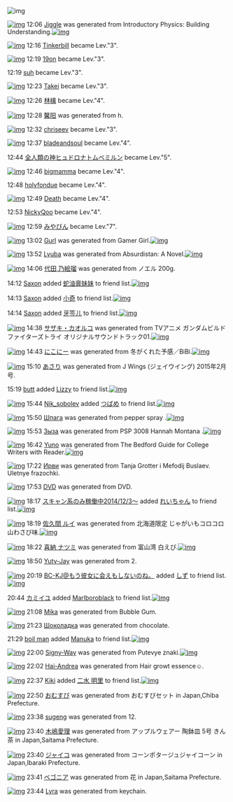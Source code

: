 ![img](http://gdrive-cdn.herokuapp.com/537b65a5bc09f0000721dda7/512px-barcode.png)

[![img](http://www.deviantsart.com/20t1nhd.png)](http://www.barcodekanojo.com/kanojo/3190742/Jiggle) 12:06 [Jiggle](http://www.barcodekanojo.com/kanojo/3190742/Jiggle) was generated from Introductory Physics: Building Understanding.[![img](http://www.deviantsart.com/bna3r5.jpeg)](http://www.barcodekanojo.com/product_images/barcode/6014686/1419217522/50x50xIntroductory,P20Physics,P3A,P20Building,P20Understanding.jpg,qw=88,ah=88.pagespeed.ic.QCyfF61-av.jpg)

[![img](http://www.deviantsart.com/3s67e3p.jpeg)](http://www.barcodekanojo.com/user/319719/Tinkerbill) 12:16 [Tinkerbill](http://www.barcodekanojo.com/user/319719/Tinkerbill) became Lev."3".

[![img](http://www.deviantsart.com/23q3t7f.png)](http://www.barcodekanojo.com/user/243828/19on) 12:19 [19on](http://www.barcodekanojo.com/user/243828/19on) became Lev."3".

12:19 [suh](http://www.barcodekanojo.com/user/346049/suh) became Lev."3".

[![img](http://www.deviantsart.com/v3qpn2.jpeg)](http://www.barcodekanojo.com/user/224873/Takei) 12:23 [Takei](http://www.barcodekanojo.com/user/224873/Takei) became Lev."3".

[![img](http://www.deviantsart.com/ohoe9g.jpeg)](http://www.barcodekanojo.com/user/305337/%E6%9E%97%E6%AA%8E) 12:26 [林檎](http://www.barcodekanojo.com/user/305337/%E6%9E%97%E6%AA%8E) became Lev."4".

[![img](http://www.deviantsart.com/1ql2nsq.png)](http://www.barcodekanojo.com/kanojo/3190743/%E9%A6%A8%E9%98%B3) 12:28 [馨阳](http://www.barcodekanojo.com/kanojo/3190743/%E9%A6%A8%E9%98%B3) was generated from h.

[![img](http://www.deviantsart.com/3hchvuk.jpeg)](http://www.barcodekanojo.com/user/349862/chriseev) 12:32 [chriseev](http://www.barcodekanojo.com/user/349862/chriseev) became Lev."3".

[![img](http://www.deviantsart.com/3h684m8.jpeg)](http://www.barcodekanojo.com/user/311689/bladeandsoul) 12:37 [bladeandsoul](http://www.barcodekanojo.com/user/311689/bladeandsoul) became Lev."4".

12:44 [全人類の神ヒュドロナトムベミルン](http://www.barcodekanojo.com/user/370744/%E5%85%A8%E4%BA%BA%E9%A1%9E%E3%81%AE%E7%A5%9E%E3%83%92%E3%83%A5%E3%83%89%E3%83%AD%E3%83%8A%E3%83%88%E3%83%A0%E3%83%99%E3%83%9F%E3%83%AB%E3%83%B3) became Lev."5".

[![img](http://www.deviantsart.com/3hd25tg.jpeg)](http://www.barcodekanojo.com/user/484650/bigmamma) 12:46 [bigmamma](http://www.barcodekanojo.com/user/484650/bigmamma) became Lev."4".

12:48 [holyfondue](http://www.barcodekanojo.com/user/433156/holyfondue) became Lev."4".

[![img](http://www.deviantsart.com/2p6l63g.jpeg)](http://www.barcodekanojo.com/user/286483/Death) 12:49 [Death](http://www.barcodekanojo.com/user/286483/Death) became Lev."4".

12:53 [NickyQoo](http://www.barcodekanojo.com/user/422276/NickyQoo) became Lev."4".

[![img](http://www.deviantsart.com/1uld2v5.jpeg)](http://www.barcodekanojo.com/user/23337/%E3%81%BF%E3%82%84%E3%81%B3%E3%82%93) 12:59 [みやびん](http://www.barcodekanojo.com/user/23337/%E3%81%BF%E3%82%84%E3%81%B3%E3%82%93) became Lev."7".

[![img](http://www.deviantsart.com/aamvse.png)](http://www.barcodekanojo.com/kanojo/3190744/Gurl) 13:02 [Gurl](http://www.barcodekanojo.com/kanojo/3190744/Gurl) was generated from Gamer Girl.[![img](http://www.deviantsart.com/1nad0ie.jpeg)](http://www.barcodekanojo.com/product_images/barcode/6014688/1419220916/50x50xGamer,P20Girl.jpg,qw=88,ah=88.pagespeed.ic.0F_t7nF9Jt.jpg)

[![img](http://www.deviantsart.com/27pohpa.png)](http://www.barcodekanojo.com/kanojo/3190745/Lyuba) 13:52 [Lyuba](http://www.barcodekanojo.com/kanojo/3190745/Lyuba) was generated from Absurdistan: A Novel.[![img](http://www.deviantsart.com/182oa8s.jpeg)](http://www.barcodekanojo.com/product_images/barcode/6014689/1419223888/Absurdistan%3A%20A%20Novel.jpg)

[![img](http://www.deviantsart.com/d8f4fl.png)](http://www.barcodekanojo.com/kanojo/3190746/%E4%BB%A3%E7%94%B0%20%E4%B9%83%E7%B5%B5%E7%91%A0) 14:06 [代田 乃絵瑠](http://www.barcodekanojo.com/kanojo/3190746/%E4%BB%A3%E7%94%B0%20%E4%B9%83%E7%B5%B5%E7%91%A0) was generated from ノエル 200g.

14:12 [Saxon](http://www.barcodekanojo.com/user/499256/Saxon) added [蛇油膏妹妹](http://www.barcodekanojo.com/kanojo/774325/%E8%9B%87%E6%B2%B9%E8%86%8F%E5%A6%B9%E5%A6%B9) to friend list.[![img](http://www.deviantsart.com/3lrli72.png)](http://www.barcodekanojo.com/kanojo/774325/%E8%9B%87%E6%B2%B9%E8%86%8F%E5%A6%B9%E5%A6%B9)

14:13 [Saxon](http://www.barcodekanojo.com/user/499256/Saxon) added [小奇](http://www.barcodekanojo.com/kanojo/1668256/%E5%B0%8F%E5%A5%87) to friend list.[![img](http://www.deviantsart.com/5lv7n4.png)](http://www.barcodekanojo.com/kanojo/1668256/%E5%B0%8F%E5%A5%87)

14:14 [Saxon](http://www.barcodekanojo.com/user/499256/Saxon) added [牙签儿](http://www.barcodekanojo.com/kanojo/2843323/%E7%89%99%E7%AD%BE%E5%84%BF) to friend list.[![img](http://www.deviantsart.com/15o87b6.png)](http://www.barcodekanojo.com/kanojo/2843323/%E7%89%99%E7%AD%BE%E5%84%BF)

[![img](http://www.deviantsart.com/3bibdrh.png)](http://www.barcodekanojo.com/kanojo/3190747/%E3%82%B5%E3%82%B6%E3%82%AD%E3%83%BB%E3%82%AB%E3%82%AA%E3%83%AB%E3%82%B3) 14:38 [サザキ・カオルコ](http://www.barcodekanojo.com/kanojo/3190747/%E3%82%B5%E3%82%B6%E3%82%AD%E3%83%BB%E3%82%AB%E3%82%AA%E3%83%AB%E3%82%B3) was generated from TVアニメ ガンダムビルドファイターズトライ オリジナルサウンドトラック01.[![img](http://www.deviantsart.com/2rlv5iv.jpeg)](http://www.barcodekanojo.com/product_images/barcode/6014694/1419226716/TV%E3%82%A2%E3%83%8B%E3%83%A1%20%E3%82%AC%E3%83%B3%E3%83%80%E3%83%A0%E3%83%93%E3%83%AB%E3%83%89%E3%83%95%E3%82%A1%E3%82%A4%E3%82%BF%E3%83%BC%E3%82%BA%E3%83%88%E3%83%A9%E3%82%A4%20%E3%82%AA%E3%83%AA%E3%82%B8%E3%83%8A%E3%83%AB%E3%82%B5%E3%82%A6%E3%83%B3%E3%83%89%E3%83%88%E3%83%A9%E3%83%83%E3%82%AF01.jpg)

[![img](http://www.deviantsart.com/sl1ce.png)](http://www.barcodekanojo.com/kanojo/3190748/%E3%81%AB%E3%81%93%E3%81%AB%E3%83%BC) 14:43 [にこにー](http://www.barcodekanojo.com/kanojo/3190748/%E3%81%AB%E3%81%93%E3%81%AB%E3%83%BC) was generated from 冬がくれた予感／BiBi.[![img](http://www.deviantsart.com/33vkqa3.jpeg)](http://www.barcodekanojo.com/product_images/barcode/6014695/1419226945/%E5%86%AC%E3%81%8C%E3%81%8F%E3%82%8C%E3%81%9F%E4%BA%88%E6%84%9F%EF%BC%8FBiBi.jpg)

[![img](http://www.deviantsart.com/407pc.png)](http://www.barcodekanojo.com/kanojo/3190749/%E3%81%82%E3%81%95%E3%82%8A) 15:10 [あさり](http://www.barcodekanojo.com/kanojo/3190749/%E3%81%82%E3%81%95%E3%82%8A) was generated from J Wings (ジェイウイング) 2015年2月号.

15:19 [butt](http://www.barcodekanojo.com/user/488612/butt) added [Lizzy](http://www.barcodekanojo.com/kanojo/722588/Lizzy) to friend list.[![img](http://www.deviantsart.com/3ipeogr.png)](http://www.barcodekanojo.com/kanojo/722588/Lizzy)

[![img](http://www.deviantsart.com/n2tfs1.jpeg)](http://www.barcodekanojo.com/user/452945/Nik_sobolev) 15:44 [Nik_sobolev](http://www.barcodekanojo.com/user/452945/Nik_sobolev) added [つばめ](http://www.barcodekanojo.com/kanojo/24376/%E3%81%A4%E3%81%B0%E3%82%81) to friend list.[![img](http://www.deviantsart.com/101tv3u.png)](http://www.barcodekanojo.com/kanojo/24376/%E3%81%A4%E3%81%B0%E3%82%81)

[![img](http://www.deviantsart.com/3plis16.png)](http://www.barcodekanojo.com/kanojo/3190750/%D0%A8%D0%BF%D0%B0%D0%B3%D0%B0) 15:50 [Шпага](http://www.barcodekanojo.com/kanojo/3190750/%D0%A8%D0%BF%D0%B0%D0%B3%D0%B0) was generated from pepper spray .[![img](http://www.deviantsart.com/2pndbed.jpeg)](http://www.barcodekanojo.com/product_images/barcode/6014699/1419230945/pepper%20spray%20.jpg)

[![img](http://www.deviantsart.com/pbv24r.png)](http://www.barcodekanojo.com/kanojo/3190751/%D0%97%D1%8B%D0%B7%D0%B0) 15:53 [Зыза](http://www.barcodekanojo.com/kanojo/3190751/%D0%97%D1%8B%D0%B7%D0%B0) was generated from PSP 3008 Hannah Montana .[![img](http://www.deviantsart.com/1iprh8r.jpeg)](http://www.barcodekanojo.com/product_images/barcode/6014700/1419231184/PSP%203008%20Hannah%20Montana%20.jpg)

[![img](http://www.deviantsart.com/12nhlf0.png)](http://www.barcodekanojo.com/kanojo/3190752/Yuno) 16:42 [Yuno](http://www.barcodekanojo.com/kanojo/3190752/Yuno) was generated from The Bedford Guide for College Writers with Reader.[![img](http://www.deviantsart.com/3vcbgtl.jpeg)](http://www.barcodekanojo.com/product_images/barcode/6014701/1419234097/50x50xThe,P20Bedford,P20Guide,P20for,P20College,P20Writers,P20with,P20Reader.jpg,qw=88,ah=88.pagespeed.ic.eCn3eiad2j.jpg)

[![img](http://www.deviantsart.com/1t26mt0.png)](http://www.barcodekanojo.com/kanojo/3190753/%D0%98%D1%80%D0%B2%D0%B8) 17:22 [Ирви](http://www.barcodekanojo.com/kanojo/3190753/%D0%98%D1%80%D0%B2%D0%B8) was generated from Tanja Grotter i Mefodij Buslaev. Uletnye frazochki.

[![img](http://www.deviantsart.com/1q9oro7.png)](http://www.barcodekanojo.com/kanojo/3190754/DVD) 17:53 [DVD](http://www.barcodekanojo.com/kanojo/3190754/DVD) was generated from DVD.

[![img](http://www.deviantsart.com/99ugn1.jpeg)](http://www.barcodekanojo.com/user/6029/%E3%82%B9%E3%82%AD%E3%83%A3%E3%83%B3%E7%B3%BB%E3%81%AE%E3%81%BF%E7%A8%BC%E5%83%8D%E4%B8%AD2014%2F12%2F3%EF%BD%9E) 18:17 [スキャン系のみ稼働中2014/12/3～](http://www.barcodekanojo.com/user/6029/%E3%82%B9%E3%82%AD%E3%83%A3%E3%83%B3%E7%B3%BB%E3%81%AE%E3%81%BF%E7%A8%BC%E5%83%8D%E4%B8%AD2014%2F12%2F3%EF%BD%9E) added [れいちゃん](http://www.barcodekanojo.com/kanojo/3184615/%E3%82%8C%E3%81%84%E3%81%A1%E3%82%83%E3%82%93) to friend list.[![img](http://www.deviantsart.com/2lv91qr.png)](http://www.barcodekanojo.com/kanojo/3184615/%E3%82%8C%E3%81%84%E3%81%A1%E3%82%83%E3%82%93)

[![img](http://www.deviantsart.com/2ka58m6.png)](http://www.barcodekanojo.com/kanojo/3190755/%E4%BD%90%E4%B9%85%E9%96%93%20%E3%83%AB%E3%82%A4) 18:19 [佐久間 ルイ](http://www.barcodekanojo.com/kanojo/3190755/%E4%BD%90%E4%B9%85%E9%96%93%20%E3%83%AB%E3%82%A4) was generated from 北海道限定 じゃがいもコロコロ 山わさび味.[![img](http://www.deviantsart.com/2e84htn.jpeg)](http://www.barcodekanojo.com/product_images/barcode/6014705/1419239933/%E5%8C%97%E6%B5%B7%E9%81%93%E9%99%90%E5%AE%9A%20%E3%81%98%E3%82%83%E3%81%8C%E3%81%84%E3%82%82%E3%82%B3%E3%83%AD%E3%82%B3%E3%83%AD%20%E5%B1%B1%E3%82%8F%E3%81%95%E3%81%B3%E5%91%B3.jpg)

[![img](http://www.deviantsart.com/340t9gl.png)](http://www.barcodekanojo.com/kanojo/3190756/%E5%96%9C%E7%B4%8D%20%E3%83%8A%E3%83%84%E3%83%9F) 18:22 [喜納 ナツミ](http://www.barcodekanojo.com/kanojo/3190756/%E5%96%9C%E7%B4%8D%20%E3%83%8A%E3%83%84%E3%83%9F) was generated from 富山湾 白えび.[![img](http://www.deviantsart.com/2gnomlm.jpeg)](http://www.barcodekanojo.com/product_images/barcode/6014706/1419240124/%E5%AF%8C%E5%B1%B1%E6%B9%BE%20%E7%99%BD%E3%81%88%E3%81%B3.jpg)

[![img](http://www.deviantsart.com/3guh0md.png)](http://www.barcodekanojo.com/kanojo/3190757/Yuty-Jay) 18:50 [Yuty-Jay](http://www.barcodekanojo.com/kanojo/3190757/Yuty-Jay) was generated from 2.

[![img](http://www.deviantsart.com/2l905sv.jpeg)](http://www.barcodekanojo.com/user/276669/BC-KJ%40%E3%82%82%E3%81%86%E5%BD%BC%E5%A5%B3%E3%81%AB%E4%BC%9A%E3%81%88%E3%82%82%E3%81%97%E3%81%AA%E3%81%84%E3%81%AE%E3%81%AD%E3%80%82) 20:19 [BC-KJ@もう彼女に会えもしないのね。](http://www.barcodekanojo.com/user/276669/BC-KJ%40%E3%82%82%E3%81%86%E5%BD%BC%E5%A5%B3%E3%81%AB%E4%BC%9A%E3%81%88%E3%82%82%E3%81%97%E3%81%AA%E3%81%84%E3%81%AE%E3%81%AD%E3%80%82) added [しず](http://www.barcodekanojo.com/kanojo/5404/%E3%81%97%E3%81%9A) to friend list.[![img](http://www.deviantsart.com/378a5s1.png)](http://www.barcodekanojo.com/kanojo/5404/%E3%81%97%E3%81%9A)

20:44 [カミイユ](http://www.barcodekanojo.com/user/499262/%E3%82%AB%E3%83%9F%E3%82%A4%E3%83%A6) added [Marlboroblack](http://www.barcodekanojo.com/kanojo/3362/Marlboroblack) to friend list.[![img](http://www.deviantsart.com/3nk13ee.png)](http://www.barcodekanojo.com/kanojo/3362/Marlboroblack)

[![img](http://www.deviantsart.com/11ee8j4.png)](http://www.barcodekanojo.com/kanojo/3190758/Mika) 21:08 [Mika](http://www.barcodekanojo.com/kanojo/3190758/Mika) was generated from Bubble Gum.

[![img](http://www.deviantsart.com/15sudt5.png)](http://www.barcodekanojo.com/kanojo/3190759/%D0%A8%D0%BE%D0%BA%D0%BE%D0%BB%D0%B0%D0%B4%D0%BA%D0%B0) 21:23 [Шоколадка](http://www.barcodekanojo.com/kanojo/3190759/%D0%A8%D0%BE%D0%BA%D0%BE%D0%BB%D0%B0%D0%B4%D0%BA%D0%B0) was generated from chocolate.

21:29 [boil man](http://www.barcodekanojo.com/user/499263/boil%20man) added [Manuka](http://www.barcodekanojo.com/kanojo/2086756/Manuka) to friend list.[![img](http://www.deviantsart.com/2v7u2j.png)](http://www.barcodekanojo.com/kanojo/2086756/Manuka)

[![img](http://www.deviantsart.com/1girred.png)](http://www.barcodekanojo.com/kanojo/3190760/Signy-Way) 22:00 [Signy-Way](http://www.barcodekanojo.com/kanojo/3190760/Signy-Way) was generated from Putevye znaki.[![img](http://www.deviantsart.com/3n7vek5.jpeg)](http://www.barcodekanojo.com/product_images/barcode/6014713/1419253150/50x50xPutevye,P20znaki.jpg,qw=88,ah=88.pagespeed.ic.2iFOPL2DYT.jpg)

[![img](http://www.deviantsart.com/3hda19p.png)](http://www.barcodekanojo.com/kanojo/3190761/Hai-Andrea) 22:02 [Hai-Andrea](http://www.barcodekanojo.com/kanojo/3190761/Hai-Andrea) was generated from Hair growt essence☺.

[![img](http://www.deviantsart.com/23q3t7f.png)](http://www.barcodekanojo.com/user/29104/Kiki) 22:37 [Kiki](http://www.barcodekanojo.com/user/29104/Kiki) added [二水 明里](http://www.barcodekanojo.com/kanojo/2754606/%E4%BA%8C%E6%B0%B4%20%E6%98%8E%E9%87%8C) to friend list.[![img](http://www.deviantsart.com/1fheftc.png)](http://www.barcodekanojo.com/kanojo/2754606/%E4%BA%8C%E6%B0%B4%20%E6%98%8E%E9%87%8C)

[![img](http://www.deviantsart.com/192g9nc.png)](http://www.barcodekanojo.com/kanojo/3190762/%E3%81%8A%E3%82%80%E3%81%99%E3%81%B3) 22:50 [おむすび](http://www.barcodekanojo.com/kanojo/3190762/%E3%81%8A%E3%82%80%E3%81%99%E3%81%B3) was generated from おむすびセット in Japan,Chiba Prefecture.

[![img](http://www.deviantsart.com/36c7mb5.png)](http://www.barcodekanojo.com/kanojo/3190763/sugeng) 23:38 [sugeng](http://www.barcodekanojo.com/kanojo/3190763/sugeng) was generated from 12.

[![img](http://www.deviantsart.com/1dit4h5.png)](http://www.barcodekanojo.com/kanojo/3190764/%E6%9C%A8%E5%B6%8B%E6%84%9B%E7%90%86) 23:40 [木嶋愛理](http://www.barcodekanojo.com/kanojo/3190764/%E6%9C%A8%E5%B6%8B%E6%84%9B%E7%90%86) was generated from アップルウェアー 陶鉢皿 5号 きん茶 in Japan,Saitama Prefecture.

[![img](http://www.deviantsart.com/178rdbs.png)](http://www.barcodekanojo.com/kanojo/3190765/%E3%82%B8%E3%83%A3%E3%82%A4%E3%82%B3) 23:40 [ジャイコ](http://www.barcodekanojo.com/kanojo/3190765/%E3%82%B8%E3%83%A3%E3%82%A4%E3%82%B3) was generated from コーンポタージュジャイコーン in Japan,Ibaraki Prefecture.

[![img](http://www.deviantsart.com/1voj9vp.png)](http://www.barcodekanojo.com/kanojo/3190766/%E3%83%99%E3%82%B4%E3%83%8B%E3%82%A2) 23:41 [ベゴニア](http://www.barcodekanojo.com/kanojo/3190766/%E3%83%99%E3%82%B4%E3%83%8B%E3%82%A2) was generated from 花 in Japan,Saitama Prefecture.

[![img](http://www.deviantsart.com/33r9939.png)](http://www.barcodekanojo.com/kanojo/3190767/Lyra) 23:44 [Lyra](http://www.barcodekanojo.com/kanojo/3190767/Lyra) was generated from keychain.

